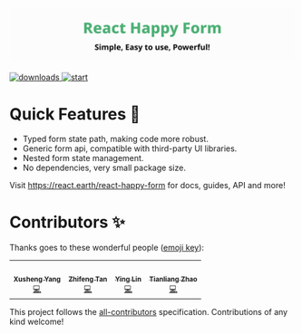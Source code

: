 ![title](media/repo-header.svg)

<a href="https://npmjs.com/package/react-happy-form" target="\_parent">
  <img alt="downloads" src="https://img.shields.io/npm/dm/react-happy-form.svg" />
</a>
<a href="https://npmjs.com/package/react-happy-form" target="\_parent">
  <img alt="start" src="https://img.shields.io/github/stars/react-earth/react-happy-form.svg?style=social&label=Star" />
</a>

# Quick Features 🥳

- Typed form state path, making code more robust.
- Generic form api, compatible with third-party UI libraries.
- Nested form state management.
- No dependencies, very small package size.

Visit https://react.earth/react-happy-form for docs, guides, API and more!

# Contributors ✨

Thanks goes to these wonderful people ([emoji key](https://allcontributors.org/docs/en/emoji-key)):

<!-- ALL-CONTRIBUTORS-LIST:START - Do not remove or modify this section -->
<!-- prettier-ignore-start -->
<!-- markdownlint-disable -->
<table>
  <tbody>
    <tr>
      <td align="center"><a href="https://github.com/godtail"><img src="https://avatars.githubusercontent.com/u/18417644?v=4?s=100" width="100px;" alt=""/><br /><sub><b>Xusheng Yang</b></sub></a><br /><a href="https://github.com/react-earth/react-happy-form/commits?author=godtail" title="Code">💻</a></td>
      <td align="center"><a href="https://www.yuque.com/7zf001"><img src="https://avatars.githubusercontent.com/u/24474049?v=4?s=100" width="100px;" alt=""/><br /><sub><b>Zhifeng Tan</b></sub></a><br /><a href="https://github.com/react-earth/react-happy-form/commits?author=7zf001" title="Code">💻</a></td>
      <td align="center"><a href="www.alvxing.live"><img src="https://avatars.githubusercontent.com/u/45528957?v=4?s=100" width="100px;" alt=""/><br /><sub><b>Ying Lin</b></sub></a><br /><a href="https://github.com/react-earth/react-happy-form/commits?author=linvinglor" title="Code">💻</a></td>
      <td align="center"><a href="https://github.com/zhaotiannice"><img src="https://avatars.githubusercontent.com/u/38771145?v=4?s=100" width="100px;" alt=""/><br /><sub><b>Tianliang Zhao</b></sub></a><br /><a href="https://github.com/react-earth/react-happy-form/commits?author=zhaotiannice" title="Code">💻</a></td>
    </tr>
  </tbody>
</table>

<!-- markdownlint-restore -->
<!-- prettier-ignore-end -->

<!-- ALL-CONTRIBUTORS-LIST:END -->

This project follows the [all-contributors](https://github.com/all-contributors/all-contributors) specification. Contributions of any kind welcome!
